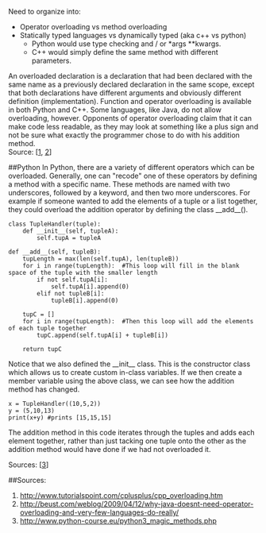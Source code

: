 Need to organize into:
- Operator overloading vs method overloading
- Statically typed languages vs dynamically typed (aka c++ vs python)
    - Python would use type checking and / or \*args **kwargs.
    - C++ would simply define the same method with different parameters.

An overloaded declaration is a declaration that had been declared with the same name as a previously declared declaration in the same scope, except that both declarations have different arguments and obviously different definition (implementation).
Function and operator overloading is available in both Python and C++. Some languages, like Java, do not allow overloading, however. Opponents of operator overloading claim that it can make code less readable, as they may look at something like a plus sign and not be sure what exactly the programmer chose to do with his addition method.  
Source: \[[1](http://www.tutorialspoint.com/cplusplus/cpp_overloading.htm), [2](http://beust.com/weblog/2009/04/12/why-java-doesnt-need-operator-overloading-and-very-few-languages-do-really/)]

##Python
In Python, there are a variety of different operators which can be overloaded. Generally, one can "recode" one of these operators by defining a method with a specific name. These methods are named with two underscores, followed by a keyword, and then two more underscores. For example if someone wanted to add the elements of a tuple or a list together, they could overload the addition operator by defining the class \_\_add\_\_().  
    
    class TupleHandler(tuple):
        def __init__(self, tupleA):
            self.tupA = tupleA

    def __add__(self, tupleB):
        tupLength = max(len(self.tupA), len(tupleB))
        for i in range(tupLength):	#This loop will fill in the blank space of the tuple with the smaller length
            if not self.tupA[i]:
                self.tupA[i].append(0)
            elif not tupleB[i]:
            	tupleB[i].append(0)
        
        tupC = []
        for i in range(tupLength):	#Then this loop will add the elements of each tuple together
        	tupC.append(self.tupA[i] + tupleB[i])
        
        return tupC

Notice that we also defined the \_\_init\_\_ class. This is the constructor class which allows us to create custom in-class variables. If we then create a member variable using the above class, we can see how the addition method has changed.

    x = TupleHandler((10,5,2))
    y = (5,10,13)
    print(x+y) #prints [15,15,15]

The addition method in this code iterates through the tuples and adds each element together, rather than just tacking one tuple onto the other as the addition method would have done if we had not overloaded it. 

Sources: \[[3](http://www.python-course.eu/python3_magic_methods.php)\]

##Sources:
1. http://www.tutorialspoint.com/cplusplus/cpp_overloading.htm
2. http://beust.com/weblog/2009/04/12/why-java-doesnt-need-operator-overloading-and-very-few-languages-do-really/
3. http://www.python-course.eu/python3_magic_methods.php